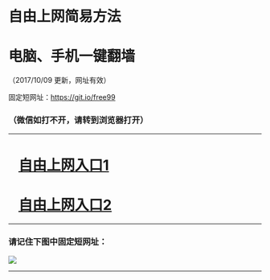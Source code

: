 ﻿# 自由上网简易方法

# 电脑、手机一键翻墙

（2017/10/09 更新，网址有效）

固定短网址：https://git.io/free99

### （微信如打不开，请转到浏览器打开）


***





# &nbsp;&nbsp; <a href="http://ft1559024189.fwq-tz-1001.info/fwqtz01.html?t=100900128699 " target="_blank">自由上网入口1</a>
# &nbsp;&nbsp; <a href="http://ft1127418139.fwq-tz-1002.info/fwqtz02.html?t=10090013551 " target="_blank">自由上网入口2</a>
***

### 请记住下图中固定短网址：

<img src="https://s3-us-west-2.amazonaws.com/fwq-1001/yjfq-20170905okok.png" /> 


***

